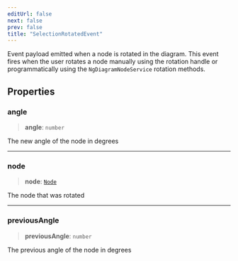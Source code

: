 ```yaml
---
editUrl: false
next: false
prev: false
title: "SelectionRotatedEvent"
---
```


Event payload emitted when a node is rotated in the diagram.
This event fires when the user rotates a node manually using the rotation handle
or programmatically using the `NgDiagramNodeService` rotation methods.

## Properties

### angle

> **angle**: `number`

The new angle of the node in degrees

***

### node

> **node**: [`Node`](/docs/api/types/node/)

The node that was rotated

***

### previousAngle

> **previousAngle**: `number`

The previous angle of the node in degrees
